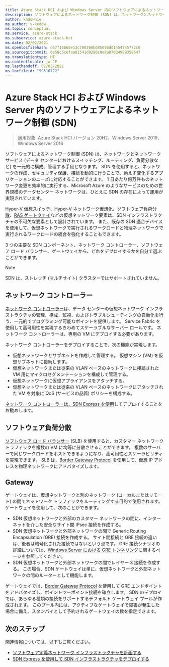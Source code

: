 ```yaml
---
title: Azure Stack HCI および Windows Server 内のソフトウェアによるネットワーク制御 (SDN)
description: ソフトウェアによるネットワーク制御 (SDN) は、ネットワークとネットワーク サービス (データ センターにおけるスイッチング、ルーティング、負荷分散など) を一元的に構成、管理する手段となります。
author: khdownie
ms.author: v-kedow
ms.topic: conceptual
ms.service: azure-stack
ms.subservice: azure-stack-hci
ms.date: 02/02/2021
ms.openlocfilehash: d67f16b65e13c700360bd85096dd1454745772c0
ms.sourcegitcommit: 0e58c5cefaa81541d9280c0e8a87034989358647
ms.translationtype: HT
ms.contentlocale: ja-JP
ms.lasthandoff: 02/03/2021
ms.locfileid: "99510722"
---
```

# <a name="software-defined-networking-sdn-in-azure-stack-hci-and-windows-server"></a>Azure Stack HCI および Windows Server 内のソフトウェアによるネットワーク制御 (SDN)

> 適用対象: Azure Stack HCI バージョン 20H2、Windows Server 2019、Windows Server 2016

ソフトウェアによるネットワーク制御 (SDN) は、ネットワークとネットワーク サービス (データ センターにおけるスイッチング、ルーティング、負荷分散など) を一元的に構成、管理する手段となります。 SDN を使用すると、ネットワークの作成、セキュリティ保護、接続を動的に行うことで、絶えず変化するアプリケーションのニーズに対応することができます。 1 日あたり何万件ものネットワーク変更を効率的に実行する、Microsoft Azure のようなサービスのための世界規模のデータセンター ネットワークは、ひとえに SDN の存在によって運用が実現されています。

[Hyper-V 仮想スイッチ](/windows-server/virtualization/hyper-v-virtual-switch/hyper-v-virtual-switch)、[Hyper-V ネットワーク仮想化](/windows-server/networking/sdn/technologies/hyper-v-network-virtualization/hyper-v-network-virtualization)、[ソフトウェア負荷分散](/windows-server/networking/sdn/technologies/network-function-virtualization/software-load-balancing-for-sdn)、[RAS ゲートウェイ](/windows-server/networking/sdn/technologies/network-function-virtualization/ras-gateway-for-sdn)などの仮想ネットワーク要素は、SDN インフラストラクチャの不可欠な要素として設計されています。 また、既存の SDN 適合デバイスを使用して、仮想ネットワークで実行されるワークロードと物理ネットワークで実行されるワークロードの統合を強化することもできます。

3 つの主要な SDN コンポーネント、ネットワーク コントローラー、ソフトウェア ロード バランサー、ゲートウェイから、どれをデプロイするかを自分で選ぶことができます。

   > [!NOTE]
   > SDN は、ストレッチ (マルチサイト) クラスターではサポートされていません。

## <a name="network-controller"></a>ネットワーク コントローラー

[ネットワーク コントローラー](/windows-server/networking/sdn/technologies/Software-Defined-Networking-Technologies#network-controller)は、データ センターの仮想ネットワーク インフラストラクチャの管理、構成、監視、およびトラブルシューティングの自動化を行う、一元的でプログラミング可能なポイントを提供します。 Service Fabric を使用して高可用性を実現するきわめてスケーラブルなサーバー ロールです。 ネットワーク コントローラーは、専用の VM にデプロイする必要があります。

ネットワーク コントローラーをデプロイすることで、次の機能が実現します。

- 仮想ネットワークとサブネットを作成して管理する。 仮想マシン (VM) を仮想サブネットに接続します。
- 仮想ネットワークまたは従来の VLAN ベースのネットワークに接続された VM 用にマイクロセグメンテーションを構成して管理する。
- 仮想ネットワークに仮想アプライアンスをアタッチする。
- 仮想ネットワークまたは従来の VLAN ベースのネットワークにアタッチされた VM を対象に QoS (サービスの品質) ポリシーを構成する。

[ネットワーク コントローラーは、SDN Express を使用](../manage/sdn-express.md)してデプロイすることをお勧めします。

## <a name="software-load-balancing"></a>ソフトウェア負荷分散

[ソフトウェア ロード バランサー](software-load-balancer.md) (SLB) を使用すると、カスタマー ネットワーク トラフィックを複数の VM に均等に分散させることができます。 複数のサーバーで同じワークロードをホストできるようになり、高可用性とスケーラビリティを実現できます。 SLB は、[Border Gateway Protocol](/windows-server/remote/remote-access/bgp/border-gateway-protocol-bgp) を使用して、仮想 IP アドレスを物理ネットワークにアドバタイズします。

## <a name="gateway"></a>Gateway

ゲートウェイは、仮想ネットワークと別のネットワーク (ローカルまたはリモート) の間でネットワーク トラフィックをルーティングする目的で使用されます。 ゲートウェイを使用して、次のことができます。

- SDN 仮想ネットワークと外部のカスタマー ネットワークの間に、インターネットを介した安全なサイト間 IPsec 接続を作成する。
- SDN 仮想ネットワークと外部ネットワークの間で Generic Routing Encapsulation (GRE) 接続を作成する。 サイト間接続と GRE 接続の違いは、後者は暗号化された接続ではないという点です。 GRE 接続シナリオの詳細については、[Windows Server における GRE トンネリング](/windows-server/remote/remote-access/ras-gateway/gre-tunneling-windows-server)に関するページを参照してください。
- SDN 仮想ネットワークと外部ネットワークの間でレイヤー 3 接続を作成する。 この場合、SDN ゲートウェイは単に、仮想ネットワークと外部ネットワークの間のルーターとして機能します。

ゲートウェイでは、[Border Gateway Protocol](/windows-server/remote/remote-access/bgp/border-gateway-protocol-bgp) を使用して GRE エンドポイントをアドバタイズし、ポイントツーポイント接続を確立します。 SDN のデプロイでは、あらゆる種類の接続をサポートするデフォルト ゲートウェイ プールが作成されます。 このプール内には、アクティブなゲートウェイで障害が発生した場合に備え、スタンバイとして予約されるゲートウェイの数を指定できます。

## <a name="next-steps"></a>次のステップ

関連情報については、以下もご覧ください。

- [ソフトウェア定義ネットワーク インフラストラクチャを計画する](plan-software-defined-networking-infrastructure.md)
- [SDN Express を使用して SDN インフラストラクチャをデプロイする](../manage/sdn-express.md)
